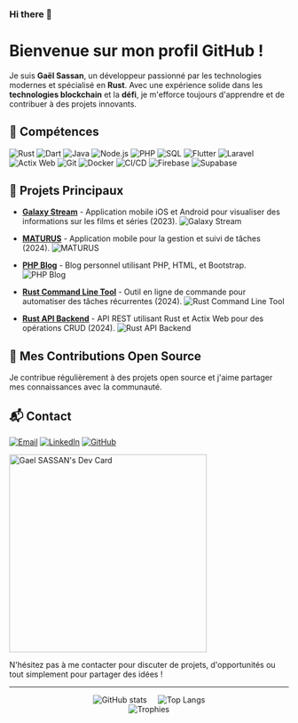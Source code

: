 ### Hi there 👋

# Bienvenue sur mon profil GitHub !

Je suis **Gaël Sassan**, un développeur passionné par les technologies modernes et spécialisé en **Rust**. Avec une expérience solide dans les **technologies blockchain** et la **défi**, je m'efforce toujours d'apprendre et de contribuer à des projets innovants.

## 🚀 Compétences

<p align="left">
  <img src="https://img.shields.io/badge/Rust-000000?style=for-the-badge&logo=rust&logoColor=white" alt="Rust" />
  <img src="https://img.shields.io/badge/Dart-0175C2?style=for-the-badge&logo=dart&logoColor=white" alt="Dart" />
  <img src="https://img.shields.io/badge/Java-007396?style=for-the-badge&logo=java&logoColor=white" alt="Java" />
  <img src="https://img.shields.io/badge/Node.js-43853D?style=for-the-badge&logo=node.js&logoColor=white" alt="Node.js" />
  <img src="https://img.shields.io/badge/PHP-777BB4?style=for-the-badge&logo=php&logoColor=white" alt="PHP" />
  <img src="https://img.shields.io/badge/SQL-4479A1?style=for-the-badge&logo=mysql&logoColor=white" alt="SQL" />
  <img src="https://img.shields.io/badge/Flutter-02569B?style=for-the-badge&logo=flutter&logoColor=white" alt="Flutter" />
  <img src="https://img.shields.io/badge/Laravel-FF2D20?style=for-the-badge&logo=laravel&logoColor=white" alt="Laravel" />
  <img src="https://img.shields.io/badge/Actix_Web-000000?style=for-the-badge&logo=actix-web&logoColor=white" alt="Actix Web" />
  <img src="https://img.shields.io/badge/Git-F05032?style=for-the-badge&logo=git&logoColor=white" alt="Git" />
  <img src="https://img.shields.io/badge/Docker-2496ED?style=for-the-badge&logo=docker&logoColor=white" alt="Docker" />
  <img src="https://img.shields.io/badge/CI%2FCD-006400?style=for-the-badge&logo=github-actions&logoColor=white" alt="CI/CD" />
  <img src="https://img.shields.io/badge/Firebase-FFCA28?style=for-the-badge&logo=firebase&logoColor=white" alt="Firebase" />
  <img src="https://img.shields.io/badge/Supabase-3ECF8E?style=for-the-badge&logo=supabase&logoColor=white" alt="Supabase" />
</p>

## 🌱 Projets Principaux

- **[Galaxy Stream](https://github.com/ClichyMercury/galaxy-stream)** - Application mobile iOS et Android pour visualiser des informations sur les films et séries (2023).
  ![Galaxy Stream](https://via.placeholder.com/600x200.png?text=Galaxy+Stream)

- **[MATURUS](https://github.com/ClichyMercury/maturus)** - Application mobile pour la gestion et suivi de tâches (2024).
  ![MATURUS](https://via.placeholder.com/600x200.png?text=MATURUS)

- **[PHP Blog](https://github.com/ClichyMercury/php-blog)** - Blog personnel utilisant PHP, HTML, et Bootstrap.
  ![PHP Blog](https://via.placeholder.com/600x200.png?text=PHP+Blog)

- **[Rust Command Line Tool](https://github.com/ClichyMercury/rust-cli-tool)** - Outil en ligne de commande pour automatiser des tâches récurrentes (2024).
  ![Rust Command Line Tool](https://via.placeholder.com/600x200.png?text=Rust+Command+Line+Tool)

- **[Rust API Backend](https://github.com/ClichyMercury/rust-api-backend)** - API REST utilisant Rust et Actix Web pour des opérations CRUD (2024).
  ![Rust API Backend](https://via.placeholder.com/600x200.png?text=Rust+API+Backend)

## 🎨 Mes Contributions Open Source

Je contribue régulièrement à des projets open source et j'aime partager mes connaissances avec la communauté.

## 📬 Contact

<p align="left">
  <a href="mailto:gaelelscientifico@outlook.com"><img src="https://img.shields.io/badge/Email-D14836?style=for-the-badge&logo=gmail&logoColor=white" alt="Email" /></a>
  <a href="https://www.linkedin.com/in/gael-yad-eugene-sassan-17a69b1b6/"><img src="https://img.shields.io/badge/LinkedIn-0A66C2?style=for-the-badge&logo=linkedin&logoColor=white" alt="LinkedIn" /></a>
  <a href="https://github.com/ClichyMercury"><img src="https://img.shields.io/badge/GitHub-181717?style=for-the-badge&logo=github&logoColor=white" alt="GitHub" /></a>
</p>

<a href="https://app.daily.dev/gaelsassan"><img src="https://api.daily.dev/devcards/v2/Yph9ft4d4r315dV4hdMlv.png?r=888&type=default" width="356" alt="Gael SASSAN's Dev Card"/></a>


N'hésitez pas à me contacter pour discuter de projets, d'opportunités ou tout simplement pour partager des idées !

---

<div align="center">
  <div style="display: flex; justify-content: center; gap: 20px;">
    <img src="https://github-readme-stats.vercel.app/api?username=ClichyMercury&show_icons=true&theme=radical" alt="GitHub stats" />
    <img src="https://github-readme-stats.vercel.app/api/top-langs/?username=ClichyMercury&layout=compact&theme=radical" alt="Top Langs" />
  </div>
</div>

<div align="center">
  <img src="https://github-profile-trophy.vercel.app/?username=ClichyMercury&theme=onedark&margin-w=15&margin-h=15" alt="Trophies" />
</div>
